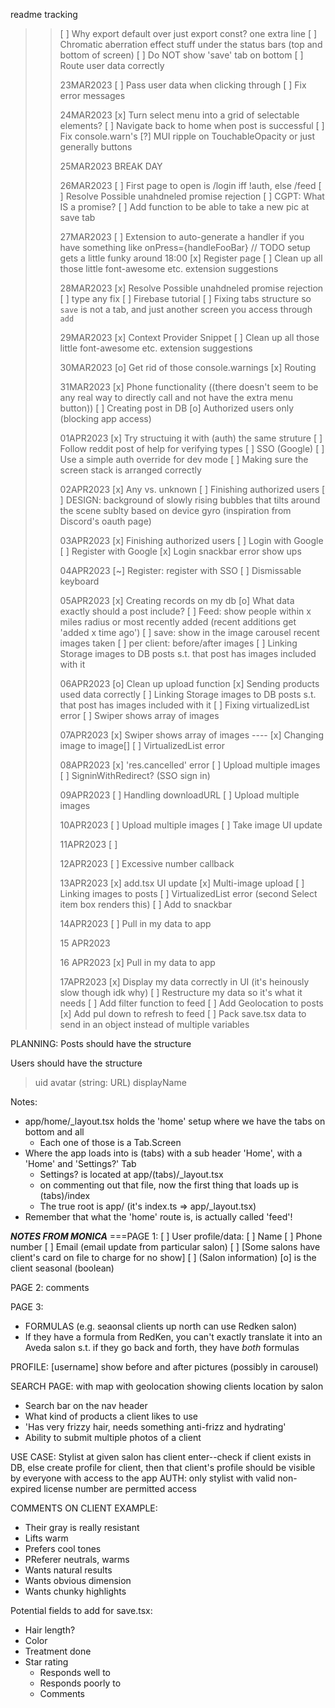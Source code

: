 readme tracking

> > [ ] Why export default over just export const? one extra line
> > [ ] Chromatic aberration effect stuff under the status bars (top and bottom of screen)
> > [ ] Do NOT show 'save' tab on bottom
> > [ ] Route user data correctly
> >
> > 23MAR2023
> > [ ] Pass user data when clicking through
> > [ ] Fix error messages
> >
> > 24MAR2023
> > [x] Turn select menu into a grid of selectable elements?
> > [ ] Navigate back to home when post is successful
> > [ ] Fix console.warn's
> > [?] MUI ripple on TouchableOpacity or just generally buttons
> >
> > 25MAR2023
> > BREAK DAY
> >
> > 26MAR2023
> > [ ] First page to open is /login iff !auth, else /feed
> > [ ] Resolve Possible unahdneled promise rejection
> > [ ] CGPT: What IS a promise?
> > [ ] Add function to be able to take a new pic at save tab
> >
> > 27MAR2023
> > [ ] Extension to auto-generate a handler if you have something like onPress={handleFooBar}
> > // TODO setup gets a little funky around 18:00
> > [x] Register page
> > [ ] Clean up all those little font-awesome etc. extension suggestions
> >
> > 28MAR2023
> > [x] Resolve Possible unahdneled promise rejection
> > [ ] type any fix
> > [ ] Firebase tutorial
> > [ ] Fixing tabs structure so `save` is not a tab, and just another screen you access through `add`
> >
> > 29MAR2023
> > [x] Context Provider Snippet
> > [ ] Clean up all those little font-awesome etc. extension suggestions
> >
> > 30MAR2023
> > [o] Get rid of those console.warnings
> > [x] Routing
> >
> > 31MAR2023
> > [x] Phone functionality ((there doesn't seem to be any real way to directly call and not have the extra menu button))
> > [ ] Creating post in DB
> > [o] Authorized users only (blocking app access)
> >
> > 01APR2023
> > [x] Try structuing it with (auth) the same struture
> > [ ] Follow reddit post of help for verifying types
> > [ ] SSO (Google)
> > [ ] Use a simple auth override for dev mode
> > [ ] Making sure the screen stack is arranged correctly
> >
> > 02APR2023
> > [x] Any vs. unknown
> > [ ] Finishing authorized users
> > [ ] DESIGN: background of slowly rising bubbles that tilts around the scene sublty based on device gyro (inspiration from Discord's oauth page)
> >
> > 03APR2023
> > [x] Finishing authorized users
> > [ ] Login with Google
> > [ ] Register with Google
> > [x] Login snackbar error show ups
> >
> > 04APR2023
> > [~] Register: register with SSO
> > [ ] Dismissable keyboard
> >
> > 05APR2023
> > [x] Creating records on my db
> > [o] What data exactly should a post include?
> > [ ] Feed: show people within x miles radius or most recently added (recent additions get 'added x time ago')
> > [ ] save: show in the image carousel recent images taken
> > [ ] per client: before/after images
> > [ ] Linking Storage images to DB posts s.t. that post has images included with it
> >
> > 06APR2023
> > [o] Clean up upload function
> > [x] Sending products used data correctly
> > [ ] Linking Storage images to DB posts s.t. that post has images included with it
> > [ ] Fixing virtualizedList error
> > [ ] Swiper shows array of images
> >
> > 07APR2023
> > [x] Swiper shows array of images
> > ---- [x] Changing image to image[]
> > [ ] VirtualizedList error
> >
> > 08APR2023
> > [x] 'res.cancelled' error
> > [ ] Upload multiple images
> > [ ] SigninWithRedirect? (SSO sign in)
> >
> > 09APR2023
> > [ ] Handling downloadURL
> > [ ] Upload multiple images
> >
> > 10APR2023
> > [ ] Upload multiple images
> > [ ] Take image UI update
> >
> > 11APR2023
> > [ ]
> >
> > 12APR2023
> > [ ] Excessive number callback
> >
> > 13APR2023
> > [x] add.tsx UI update
> > [x] Multi-image upload
> > [ ] Linking images to posts
> > [ ] VirtualizedList error (second Select item box renders this)
> > [ ] Add to snackbar
> >
> > 14APR2023
> > [ ] Pull in my data to app
> >
> > 15 APR2023
> >
> > 16 APR2023
> > [x] Pull in my data to app
> >
> > 17APR2023
> > [x] Display my data correctly in UI (it's heinously slow though idk why)
> > [ ] Restructure my data so it's what it needs
> > [ ] Add filter function to feed
> > [ ] Add Geolocation to posts
> > [x] Add pul down to refresh to feed
> > [ ] Pack save.tsx data to send in an object instead of multiple variables

PLANNING:
Posts should have the structure

Users should have the structure

> uid
> avatar (string: URL)
> displayName

Notes:

- app/home/\_layout.tsx holds the 'home' setup where we have the tabs on bottom and all
  - Each one of those is a Tab.Screen
- Where the app loads into is (tabs) with a sub header 'Home', with a 'Home' and 'Settings?' Tab
  - Settings? is located at app/(tabs)/\_layout.tsx
  - on commenting out that file, now the first thing that loads up is (tabs)/index
  - The true root is app/ (it's index.ts => app/\_layout.tsx)
- Remember that what the 'home' route is, is actually called 'feed'!

**_NOTES FROM MONICA_**
===PAGE 1:
[ ] User profile/data:
[ ] Name
[ ] Phone number
[ ] Email (email update from particular salon)
[ ] [Some salons have client's card on file to charge for no show]
[ ] (Salon information)
[o] is the client seasonal (boolean)

PAGE 2:
comments

PAGE 3:

- FORMULAS (e.g. seaonsal clients up north can use Redken salon)
- If they have a formula from RedKen, you can't exactly translate it into an Aveda salon s.t. if they go back and forth, they have _both_ formulas

PROFILE: [username] show before and after pictures (possibly in carousel)

SEARCH PAGE: with map with geolocation showing clients location by salon

- Search bar on the nav header
- What kind of products a client likes to use
- 'Has very frizzy hair, needs something anti-frizz and hydrating'
- Ability to submit multiple photos of a client

USE CASE:
Stylist at given salon has client enter--check if client exists in DB, else create profile for client, then that client's profile should be visible by everyone with access to the app
AUTH: only stylist with valid non-expired license number are permitted access

COMMENTS ON CLIENT EXAMPLE:

- Their gray is really resistant
- Lifts warm
- Prefers cool tones
- PReferer neutrals, warms
- Wants natural results
- Wants obvious dimension
- Wants chunky highlights

Potential fields to add for save.tsx:

- Hair length?
- Color
- Treatment done
- Star rating
  - Responds well to
  - Responds poorly to
  - Comments
